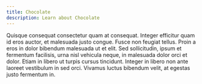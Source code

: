 ```yaml
---
title: Chocolate
description: Learn about Chocolate
---
```


Quisque consequat consectetur quam at consequat. Integer efficitur quam id eros auctor, et malesuada justo congue. Fusce non feugiat tellus. Proin a eros in dolor bibendum malesuada ut et elit. Sed sollicitudin, ipsum et fermentum facilisis, urna nisl vehicula neque, in malesuada dolor orci et dolor. Etiam in libero ut turpis cursus tincidunt. Integer in libero non ante laoreet vestibulum in sed orci. Vivamus luctus bibendum velit, at egestas justo fermentum in.
